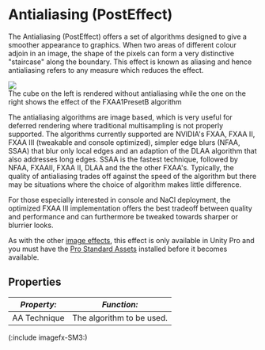 Antialiasing (PostEffect)
=========================


The <span class=keyword>Antialiasing (PostEffect)</span> offers a set of algorithms designed to give a smoother appearance to graphics. When two areas of different colour adjoin in an image, the shape of the pixels can form a very distinctive "staircase" along the boundary. This effect is known as <span class=component>aliasing</span> and hence antialiasing refers to any measure which reduces the effect.

![](http://docwiki.hq.unity3d.com/uploads/Main/AAComparison.png)  
<span class=component>The cube on the left is rendered without antialiasing while the one on the right shows the effect of the FXAA1PresetB algorithm</span>

The antialiasing algorithms are image based, which is very useful for deferred rendering where traditional multisampling is not properly supported. 
The algorithms currently supported are NVIDIA's FXAA, FXAA II, FXAA III (tweakable and console optimized), simpler edge blurs (NFAA, SSAA) that blur only local edges and an adaption of the DLAA algorithm that also addresses long edges. SSAA is the fastest technique, followed by NFAA, FXAAII, FXAA II, DLAA and the the other FXAA's. Typically, the quality of antialiasing trades off against the speed of the algorithm but there may be situations where the choice of algorithm makes little difference.

For those especially interested in console and NaCl deployment, the optimized <span class=component>FXAA III</span> implementation offers the best tradeoff between quality and performance and can furthermore be tweaked towards sharper or blurrier looks.

As with the other [image effects](comp-imageeffects.html), this effect is only available in Unity Pro and you must have the [Pro Standard Assets](howto-installstandardassets.html) installed before it becomes available.

Properties
----------



|**_Property:_** |**_Function:_** |
|--|--|
|<span class=component>AA Technique</span> |The algorithm to be used. |

(:include imagefx-SM3:)

